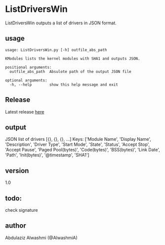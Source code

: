 # ListDriversWin
ListDriversWin outputs a list of drivers in JSON format.

## usage
```
usage: ListDriversWin.py [-h] outfile_abs_path

KModules lists the kernel modules with SHA1 and outputs JSON.

positional arguments:
  outfile_abs_path  Absulote path of the output JSON file

optional arguments:
  -h, --help        show this help message and exit
```
## Release
Latest release [here](https://github.com/alwashmi/ListDriversWin/releases/latest)

## output
JSON list of drivers [{}, {}, {}, ...]
Keys:
['Module Name', 'Display Name', 'Description', 'Driver Type', 'Start Mode', 'State', 'Status', 'Accept Stop', 'Accept Pause', 'Paged Pool(bytes)', 'Code(bytes)', 'BSS(bytes)', 'Link Date', 'Path', 'Init(bytes)', '@timestamp', 'SHA1']

## version
1.0

## todo:
check signature

## author
Abdulaziz Alwashmi (@AlwashmiA)
